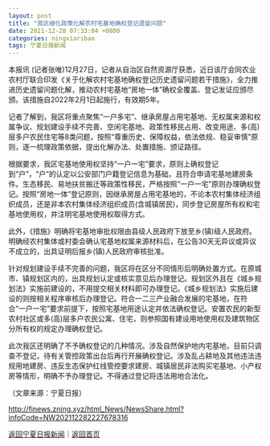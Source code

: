 ```yaml
---
layout: post
title: "我区细化政策化解农村宅基地确权登记遗留问题"
date: 2021-12-28 07:33:04 +0800
categories: ningxiaribao
tags: 宁夏日报新闻
---
```

<p>本报讯 (记者张唯)12月27日，记者从自治区自然资源厅获悉，近日该厅会同农业农村厅联合印发《关于化解农村宅基地确权登记历史遗留问题若干措施》，全力推进历史遗留问题化解，推动农村宅基地“房地一体”确权全覆盖、登记发证应颁尽颁。该措施自2022年2月1日起施行，有效期5年。</p>
 <p>记者了解到，我区将重点聚焦“一户多宅”、继承房屋占用宅基地、无权属来源和权属争议、规划建设手续不完善、空闲宅基地、政策性移民占用、改变用途、多(高)层多户农民住宅等8类问题，按照“尊重历史、保障权益，依法依规、稳妥审慎”原则，逐一梳理政策依据，提出化解办法、处置措施、颁证路径。</p>
 <p>根据要求，我区宅基地使用权坚持“一户一宅”要求，原则上确权登记到“户”，“户”的认定以公安部门户籍登记信息为基础，且符合申请宅基地建房条件。生态移民、易地扶贫搬迁等政策性移民，严格按照“一户一宅”原则办理确权登记。按照“房地一体”登记原则，因继承房屋占用宅基地的，不论本农村集体经济组织成员，还是非本农村集体经济组织成员(含城镇居民)，同步登记房屋所有权和宅基地使用权，并注明宅基地使用权取得方式。</p>
 <p>此外，《措施》明确将宅基地审批权限由县级人民政府下放至乡(镇)级人民政府。明确经农村集体或村委会确认宅基地权属来源材料后，在公告30天无异议或异议不成立的，出具证明后报乡(镇)人民政府审核批准。</p>
 <p>针对规划建设手续不完善的问题，我区将在区分不同情形后明确处置方式。在原城市、镇规划区内的，出具规划认定或核实意见后办理登记。规划区外且在《城乡规划法》实施前建设的，不用提交相关材料即可办理登记。《城乡规划法》实施后建设的则按相关程序审核后办理登记。符合一二三产业融合发展的宅基地，在符合“一户一宅”要求前提下，按照宅基地用途认定并依法确权登记。安置农民的新型农村社区或多(高)层多户农民公寓、住宅，则参照国有建设用地使用权及建筑物区分所有权的规定办理确权登记。</p>
 <p>此次我区还明确了不予确权登记的几种情况。涉及自然保护地内宅基地，目前只调查不登记，待有关管控政策出台后再行开展确权登记。涉及乱占耕地及其他违法违规用地建房、违反生态保护红线管控要求建房、城镇居民非法购买宅基地、小产权房等情形，明确不予办理登记。不得通过登记将违法用地合法化。</p><p class="em_media">（文章来源：宁夏日报）</p>

<http://finews.zning.xyz/html_News/NewsShare.html?infoCode=NW202112282227678316>

[返回宁夏日报新闻](//finews.withounder.com/category/ningxiaribao.html)｜[返回首页](//finews.withounder.com/)